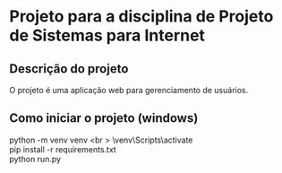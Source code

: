 # Projeto para a disciplina de Projeto de Sistemas para Internet

## Descrição do projeto

O projeto é uma aplicação web para gerenciamento de usuários.

## Como iniciar o projeto (windows)

 python -m venv venv <br \>
 \venv\Scripts\activate <br />
 pip install -r requirements.txt <br />
 python run.py
